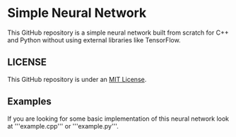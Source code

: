 # Simple Neural Network
This GitHub repository is a simple neural network built from scratch for C++ and Python without using external libraries like TensorFlow.

## LICENSE
This GitHub repository is under an [MIT License](https://github.com/Rohan-Bharatia/Basic-Neural-Network/blob/main/LICENSE).

## Examples
If you are looking for some basic implementation of this neural network look at '''example.cpp''' or '''example.py'''.